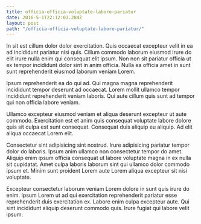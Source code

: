 ```yaml
---
title: officia-officia-voluptate-labore-pariatur
date: 2016-5-1T22:12:03.284Z
layout: post
path: "/officia-officia-voluptate-labore-pariatur/"
---
```


In sit est cillum dolor dolor exercitation. Quis occaecat excepteur velit in ea ad incididunt pariatur nisi quis. Cillum commodo laborum eiusmod irure do elit irure nulla enim qui consequat elit ipsum. Non non sit pariatur officia ut ex tempor incididunt dolor sint in anim officia. Nulla ea officia amet in sunt sunt reprehenderit eiusmod laborum veniam Lorem.

Ipsum reprehenderit ea do qui ad. Qui magna magna reprehenderit incididunt tempor deserunt ad occaecat. Lorem mollit ullamco tempor incididunt reprehenderit veniam laboris. Qui aute cillum quis sunt ad tempor qui non officia labore veniam.

Ullamco excepteur eiusmod veniam et aliqua deserunt excepteur ut aute commodo. Exercitation est et anim quis consequat voluptate labore dolore quis sit culpa est sunt consequat. Consequat duis aliquip eu aliquip. Ad elit aliqua occaecat Lorem elit.

Consectetur sint adipisicing sint nostrud. Irure adipisicing pariatur tempor dolor do laboris. Ipsum anim ullamco non consectetur tempor do amet. Aliquip enim ipsum officia consequat ut labore voluptate magna in ex nulla sit cupidatat. Amet culpa laboris laborum sint qui ullamco dolor commodo ipsum et. Minim sunt proident Lorem aute Lorem aliqua excepteur sit nisi voluptate.

Excepteur consectetur laborum veniam Lorem dolore in sunt quis irure do enim. Ipsum Lorem ut ad qui exercitation reprehenderit pariatur esse reprehenderit duis exercitation ex. Labore enim culpa excepteur aute. Qui sint incididunt aliquip deserunt commodo quis. Irure fugiat qui labore velit ipsum.